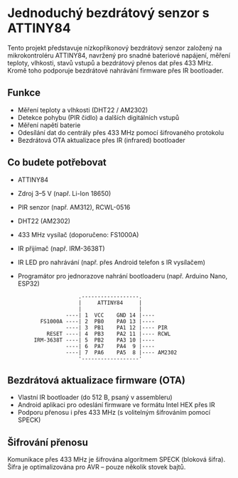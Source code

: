 Jednoduchý bezdrátový senzor s ATTINY84
=======================================

Tento projekt představuje nízkopříkonový bezdrátový senzor založený na mikrokontroléru ATTINY84, navržený pro snadné bateriové napájení,
měření teploty, vlhkosti, stavů vstupů a bezdrátový přenos dat přes 433 MHz. Kromě toho podporuje bezdrátové nahrávání firmware přes IR bootloader.

Funkce
------
 - Měření teploty a vlhkosti (DHT22 / AM2302)
 - Detekce pohybu (PIR čidlo) a dalších digitálních vstupů
 - Měření napětí baterie
 - Odesílání dat do centrály přes 433 MHz pomocí šifrovaného protokolu
 - Bezdrátová OTA aktualizace přes IR (infrared) bootloader

Co budete potřebovat
---

 * ATTINY84
 * Zdroj 3–5 V (např. Li-Ion 18650)
 * PIR senzor (např. AM312), RCWL-0516
 * DHT22 (AM2302)
 * 433 MHz vysílač (doporučeno: FS1000A)
 * IR přijímač (např. IRM-3638T)
 * IR LED pro nahrávání (např. přes Android telefon s IR vysílačem)
 * Programátor pro jednorazove nahrání bootloaderu (např. Arduino Nano, ESP32)

                          .------------------.
                          |     ATTINY84     |
                          |                  |
                      ----| 1  VCC    GND 14 |----
              FS1000A ----| 2  PB0    PA0 13 |----
                      ----| 3  PB1    PA1 12 |---- PIR
                RESET ----| 4  PB3    PA2 11 |---- RCWL
            IRM-3638T ----| 5  PB2    PA3 10 |----
                      ----| 6  PA7    PA4  9 |----
                      ----| 7  PA6    PA5  8 |---- AM2302
                          '------------------'


Bezdrátová aktualizace firmware (OTA)
---

 - Vlastní IR bootloader (do 512 B, psaný v assembleru)
 - Android aplikaci pro odeslání firmware ve formátu Intel HEX přes IR
 - Podporu přenosu i přes 433 MHz (s volitelným šifrováním pomocí SPECK)

Šifrování přenosu
---
Komunikace přes 433 MHz je šifrována algoritmem SPECK (bloková šifra). Šifra je optimalizována pro AVR – pouze několik stovek bajtů.
